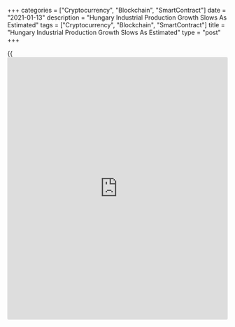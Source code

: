 +++
categories = ["Cryptocurrency", "Blockchain", "SmartContract"]
date = "2021-01-13"
description = "Hungary Industrial Production Growth Slows As Estimated"
tags = ["Cryptocurrency", "Blockchain", "SmartContract"]
title = "Hungary Industrial Production Growth Slows As Estimated"
type = "post"
+++

{{<iframe id="large-banner" src="https://www.bounty.group/#slide=23.0" width="100%" height="600" scrolling="no" style="border: 0px solid rgb(216, 221, 230); border-radius: 3px;">}}

Hungary's industrial production grew at a softer pace in November, as
initially estimated, final data from the Hungarian Central Statistical
Office showed on Wednesday.

Industrial production grew a working-day adjusted 1.6 percent year-on-
year in November, after a 2.7 percent increase in October, as estimated.

The industrial production volume increased 3.5 percent yearly in
November. This was in line with economists expectation.

A growth in production was observed in manufacture of transport
equipment, manufacture of computer, electronic and optical products, the
agency said.

On a seasonally adjusted basis, industrial production fell 1.2 percent
monthly in November, after a 2.8 percent gain in the prior month, as
initially estimated.

For comments and feedback [contact](https://www.playgroundfx.com/contact/): editorial@rtt[news](https://www.letsplayfx.com/blog/forex-news-website/).com

[Economic News][1]

 **What parts of the world are seeing the best (and worst) economic
performances lately? Click[here][2] to check out our [Econ Scorecard][2]
and find out! See up-to-the-moment [ranking](https://www.playgroundfx.com/blog/crypto-exchange-ranking/)s for the best and worst
performers in [GDP][2], [unemployment rate][3], [inflation][4] and much
more.**

   1. www.rtt[news](https://www.letsplayfx.com/blog/forex-news-website/).com/Content/EconomicNews.aspx
   2. www.rtt[news](https://www.letsplayfx.com/blog/forex-news-website/).com/economic-scorecard/world-rank/GDP/highest-performance.aspx
   3. www.rtt[news](https://www.letsplayfx.com/blog/forex-news-website/).com/economic-scorecard/world-rank/unemployment-rate/lowest-performance.aspx
   4. www.rtt[news](https://www.letsplayfx.com/blog/forex-news-website/).com/economic-scorecard/world-rank/CPI/highest-performance.aspx